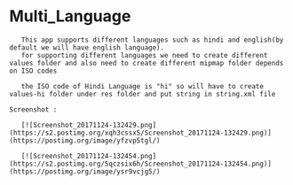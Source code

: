 # Multi_Language
       This app supports different languages such as hindi and english(by default we will have english language).
       for supporting different languages we need to create different values folder and also need to create different mipmap folder depends on ISO codes
       
       the ISO code of Hindi Language is "hi" so will have to create values-hi folder under res folder and put string in string.xml file
    
    Screenshot : 
    
       [![Screenshot_20171124-132429.png](https://s2.postimg.org/xqh3cssx5/Screenshot_20171124-132429.png)](https://postimg.org/image/yfzvp5tgl/)
    
       [![Screenshot_20171124-132454.png](https://s2.postimg.org/5qczsix6h/Screenshot_20171124-132454.png)](https://postimg.org/image/ysr9vcjg5/)

